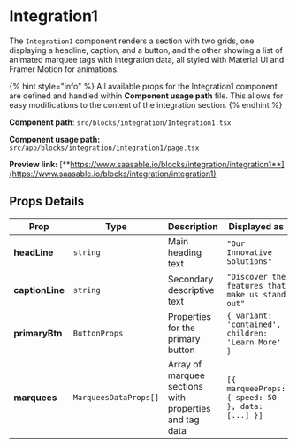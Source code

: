 # Integration1

The `Integration1` component renders a section with two grids, one displaying a headline, caption, and a button, and the other showing a list of animated marquee tags with integration data, all styled with Material UI and Framer Motion for animations.

{% hint style="info" %}
All available props for the Integration1 component are defined and handled within **Component usage path** file. This allows for easy modifications to the content of the integration section.
{% endhint %}

**Component path**: `src/blocks/integration/Integration1.tsx`

**Component usage path:**  `src/app/blocks/integration/integration1/page.tsx`

**Preview link:** [**https://www.saasable.io/blocks/integration/integration1**](https://www.saasable.io/blocks/integration/integration1)

## Props Details

| Prop            | Type                  | Description                                            | Displayed as                                       |
| --------------- | --------------------- | ------------------------------------------------------ | -------------------------------------------------- |
| **headLine**    | `string`              | Main heading text                                      | `"Our Innovative Solutions"`                       |
| **captionLine** | `string`              | Secondary descriptive text                             | `"Discover the features that make us stand out"`   |
| **primaryBtn**  | `ButtonProps`         | Properties for the primary button                      | `{ variant: 'contained', children: 'Learn More' }` |
| **marquees**    | `MarqueesDataProps[]` | Array of marquee sections with properties and tag data | `[{ marqueeProps: { speed: 50 }, data: [...] }]`   |
